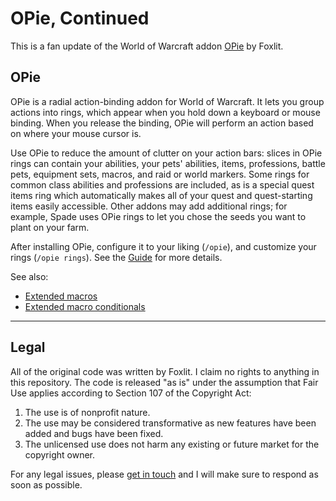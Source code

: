 # OPie, Continued

This is a fan update of the World of Warcraft addon [OPie](https://www.curseforge.com/wow/addons/opie) by Foxlit.

## OPie
OPie is a radial action-binding addon for World of Warcraft. It lets you group actions into rings, which appear when you hold down a keyboard or mouse binding. When you release the binding, OPie will perform an action based on where your mouse cursor is.

Use OPie to reduce the amount of clutter on your action bars: slices in OPie rings can contain your abilities, your pets' abilities, items, professions, battle pets, equipment sets, macros, and raid or world markers. Some rings for common class abilities and professions are included, as is a special quest items ring which automatically makes all of your quest and quest-starting items easily accessible. Other addons may add additional rings; for example, Spade uses OPie rings to let you chose the seeds you want to plant on your farm.

After installing OPie, configure it to your liking (`/opie`), and customize your rings (`/opie rings`). See the [Guide](https://github.com/glassleo/OPie/wiki/The-Guide) for more details.

See also:

- [Extended macros](https://github.com/glassleo/OPie/wiki/Extended-macros)
- [Extended macro conditionals](https://github.com/glassleo/OPie/wiki/Extended-macro-conditionals)

---

## Legal
All of the original code was written by Foxlit. I claim no rights to anything in this repository. The code is released "as is" under the assumption that Fair Use applies according to Section 107 of the Copyright Act:

1. The use is of nonprofit nature.
2. The use may be considered transformative as new features have been added and bugs have been fixed.
3. The unlicensed use does not harm any existing or future market for the copyright owner.

For any legal issues, please [get in touch](mailto:hello@leo.fisk) and I will make sure to respond as soon as possible.
